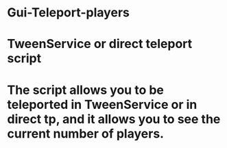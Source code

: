 # Gui-Teleport-players

# TweenService or direct teleport script

# The script allows you to be teleported in TweenService or in direct tp, and it allows you to see the current number of players. 
